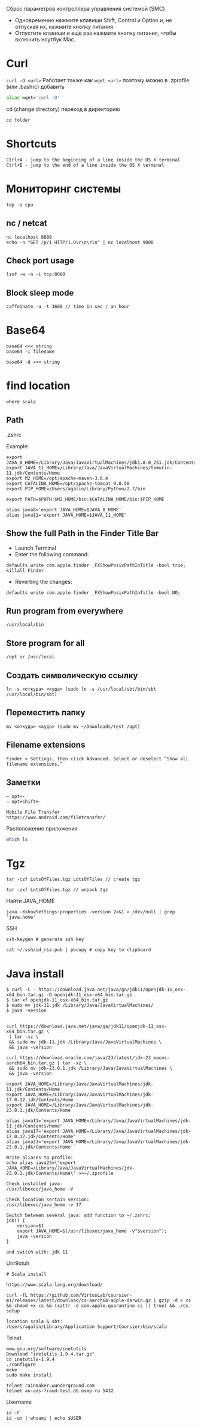 
Сброс параметров контроллера управления системой (SMC)
- Одновременно нажмите клавиши Shift, Control и Option и, не отпуская их, нажмите кнопку питания.
- Отпустите клавиши и еще раз нажмите кнопку питания, чтобы включить ноутбук Mac.

# Curl
`curl -O <url>` Работает также как `wget <url>` поэтому можно в .zprofile (или .bashrc) добавить

```bash
alias wget='curl -O'
```


cd (change directory) переход в директорию
```
cd folder
```
# Shortcuts
```
Ctrl+A - jump to the beginning of a line inside the OS X terminal
Ctrl+E - jump to the end of a line inside the OS X terminal
```
# Мониторинг системы
```
top -o cpu
```
## nc / netcat
```
nc localhost 8888
echo -n "GET /p/1 HTTP/1.0\r\n\r\n" | nc localhost 9000
```
## Check port usage
```
lsof -w -n -i tcp:8080
```

## Block sleep mode
```
caffeinate -u -t 3600 // time in sec / an hour
```

# Base64
```
base64 <<< string
base64 -i filename

base64 -d <<< string
```

# find location
```
where scala
```
## Path 
.zshrc

Example:
```
export JAVA_8_HOME=/Library/Java/JavaVirtualMachines/jdk1.8.0_251.jdk/Contents/Home
export JAVA_11_HOME=/Library/Java/JavaVirtualMachines/temurin-11.jdk/Contents/Home
export M2_HOME=/opt/apache-maven-3.8.4
export CATALINA_HOME=/opt/apache-tomcat-9.0.58
export PIP_HOME=/Users/agalin/Library/Python/2.7/bin

export PATH=$PATH:$M2_HOME/bin:$CATALINA_HOME/bin:$PIP_HOME

alias java8='export JAVA_HOME=$JAVA_8_HOME'
alias java11='export JAVA_HOME=$JAVA_11_HOME'
```

## Show the full Path in the Finder Title Bar
- Launch Terminal
- Enter the following command:
```
defaults write com.apple.finder _FXShowPosixPathInTitle -bool true; killall Finder
```
- Reverting the changes:
```
defaults write com.apple.finder _FXShowPosixPathInTitle -bool NO;
```

## Run program from everywhere
```
/usr/local/bin
```

## Store program for all
```
/opt or /usr/local
```

## Создать символическую ссылку
```
ln -s <откуда> <куда> (sudo ln -s /usr/local/sbt/bin/sbt /usr/local/bin/sbt)
```

## Переместить папку
```
mv <откуда> <куда> (sudo mv ~/Downloads/test /opt)
```

## Filename extensions
```
Finder > Settings, then click Advanced. Select or deselect “Show all filename extensions.”
```

## Заметки
```
– opt+-
— opt+shift+-

Mobile File Transfer
https://www.android.com/filetransfer/
```

Расположение приложения
```bash
which ls
```

# Tgz
```
tar -czf LotsOfFiles.tgz LotsOfFiles // create tgz

tar -zxf LotsOfFiles.tgz // unpack tgz
```

Найти JAVA_HOME
```
java -XshowSettings:properties -version 2>&1 > /dev/null | grep 'java.home'
```

SSH
```
ssh-keygen # generate ssh key

cat ~/.ssh/id_rsa.pub | pbcopy # copy key to clipboard
```

# Java install
```
$ curl -C - https://download.java.net/java/ga/jdk11/openjdk-11_osx-x64_bin.tar.gz -O openjdk-11_osx-x64_bin.tar.gz
$ tar xf openjdk-11_osx-x64_bin.tar.gz
$ sudo mv jdk-11.jdk /Library/Java/JavaVirtualMachines/
$ java -version


curl https://download.java.net/java/ga/jdk11/openjdk-11_osx-x64_bin.tar.gz \
 | tar -xz \
 && sudo mv jdk-11.jdk /Library/Java/JavaVirtualMachines \
 && java -version

curl https://download.oracle.com/java/23/latest/jdk-23_macos-aarch64_bin.tar.gz | tar -xz \
 && sudo mv jdk-23.0.1.jdk /Library/Java/JavaVirtualMachines \
 && java -version

export JAVA_HOME=/Library/Java/JavaVirtualMachines/jdk-11.jdk/Contents/Home
export JAVA_HOME=/Library/Java/JavaVirtualMachines/jdk-17.0.12.jdk/Contents/Home
export JAVA_HOME=/Library/Java/JavaVirtualMachines/jdk-23.0.1.jdk/Contents/Home

alias java11='export JAVA_HOME=/Library/Java/JavaVirtualMachines/jdk-11.jdk/Contents/Home'
alias java17='export JAVA_HOME=/Library/Java/JavaVirtualMachines/jdk-17.0.12.jdk/Contents/Home'
alias java23='export JAVA_HOME=/Library/Java/JavaVirtualMachines/jdk-23.0.1.jdk/Contents/Home'

Write aliases to profile:
echo alias java23=\"export JAVA_HOME=/Library/Java/JavaVirtualMachines/jdk-23.0.1.jdk/Contents/Home\" >>~/.zprofile

Check installed java:
/usr/libexec/java_home -V

Check location sertain version:
/usr/libexec/java_home -v 17

Switch between several java: add function to ~/.zshrc:
jdk() {
    version=$1
    export JAVA_HOME=$(/usr/libexec/java_home -v"$version");
    java -version
}

and switch with: jdk 11
```
Unr9xtuh
```
# Scala install

https://www.scala-lang.org/download/

curl -fL https://github.com/VirtusLab/coursier-m1/releases/latest/download/cs-aarch64-apple-darwin.gz | gzip -d > cs && chmod +x cs && (xattr -d com.apple.quarantine cs || true) && ./cs setup

location scala & sbt:
/Users/agalin/Library/Application Support/Coursier/bin/scala
```

Telnet
```
www.gnu.org/software/inetutils
Download "inetutils-1.9.4.tar.gz"
cd inetutils-1.9.4
./configure
make
sudo make install

telnet rainmaker.wunderground.com
telnet ao-ads-fraud-test.db.osmp.ru 5432
```

Username
```
id -F
id -un | whoami | echo $USER
```